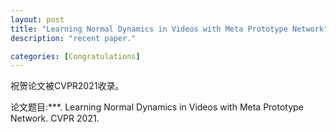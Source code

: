 ```yaml
---
layout: post
title: "Learning Normal Dynamics in Videos with Meta Prototype Network"
description: "recent paper."

categories: [Congratulations]
---
```

祝贺论文被CVPR2021收录。

论文题目:***. Learning Normal Dynamics in Videos with Meta Prototype Network. CVPR 2021.


